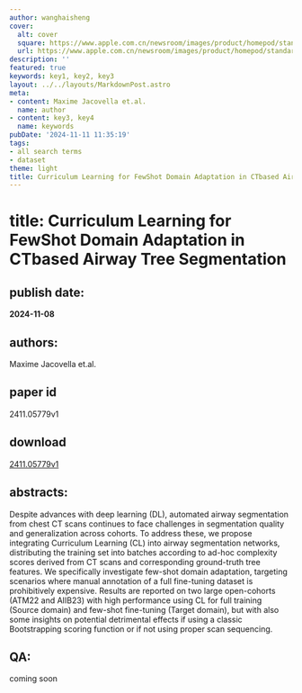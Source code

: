 ```yaml
---
author: wanghaisheng
cover:
  alt: cover
  square: https://www.apple.com.cn/newsroom/images/product/homepod/standard/Apple-HomePod-hero-230118_big.jpg.large_2x.jpg
  url: https://www.apple.com.cn/newsroom/images/product/homepod/standard/Apple-HomePod-hero-230118_big.jpg.large_2x.jpg
description: ''
featured: true
keywords: key1, key2, key3
layout: ../../layouts/MarkdownPost.astro
meta:
- content: Maxime Jacovella et.al.
  name: author
- content: key3, key4
  name: keywords
pubDate: '2024-11-11 11:35:19'
tags:
- all search terms
- dataset
theme: light
title: Curriculum Learning for FewShot Domain Adaptation in CTbased Airway Tree Segmentation
---
```


# title: Curriculum Learning for FewShot Domain Adaptation in CTbased Airway Tree Segmentation 
## publish date: 
**2024-11-08** 
## authors: 
  Maxime Jacovella et.al. 
## paper id
2411.05779v1
## download
[2411.05779v1](http://arxiv.org/abs/2411.05779v1)
## abstracts:
Despite advances with deep learning (DL), automated airway segmentation from chest CT scans continues to face challenges in segmentation quality and generalization across cohorts. To address these, we propose integrating Curriculum Learning (CL) into airway segmentation networks, distributing the training set into batches according to ad-hoc complexity scores derived from CT scans and corresponding ground-truth tree features. We specifically investigate few-shot domain adaptation, targeting scenarios where manual annotation of a full fine-tuning dataset is prohibitively expensive. Results are reported on two large open-cohorts (ATM22 and AIIB23) with high performance using CL for full training (Source domain) and few-shot fine-tuning (Target domain), but with also some insights on potential detrimental effects if using a classic Bootstrapping scoring function or if not using proper scan sequencing.
## QA:
coming soon

